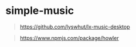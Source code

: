 # simple-music

> https://github.com/lyswhut/lx-music-desktop

> https://www.npmjs.com/package/howler